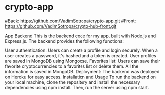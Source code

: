 # crypto-app

#Back: https://github.com/VadimSotropa/crypto-app.git
#Front: https://github.com/VadimSotropa/crypto-hub-front.git

App Backend
This is the backend code for my app, built with Node.js and Express.js. The backend provides the following functions:

User authentication: Users can create a profile and login securely. When a user creates a password, it's hashed and a token is created. User profiles are saved in MongoDB using Mongoose.
Favorites list: Users can save their favorite cryptocurrencies to a favorites list or delete them. All the information is saved in MongoDB.
Deployment: The backend was deployed on Heroku for easy access.
Installation and Usage
To run the backend on your local machine, clone the repository and install the necessary dependencies using npm install. Then, run the server using npm start.
